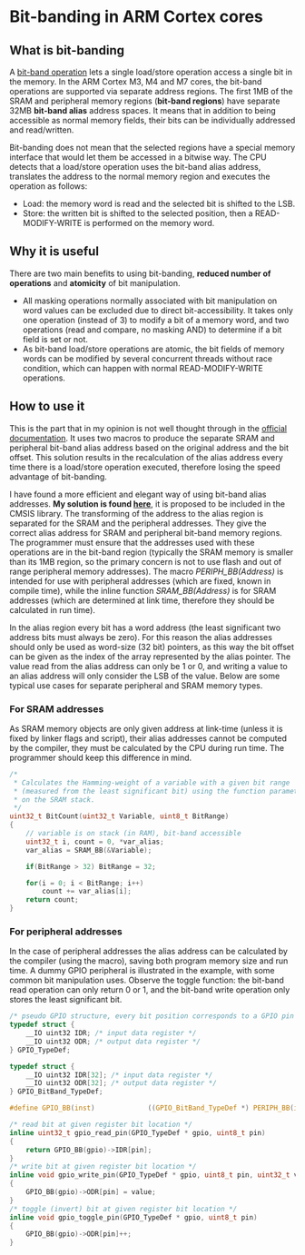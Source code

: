 # Bit-banding in ARM Cortex cores

## What is bit-banding

A [bit-band operation](http://infocenter.arm.com/help/index.jsp?topic=/com.arm.doc.ddi0337h/Behcjiic.html) lets a single load/store operation access a single bit in the memory. In the ARM Cortex M3, M4 and M7 cores, the bit-band operations are supported via separate address regions. The first 1MB of the SRAM and peripheral memory regions (**bit-band regions**) have separate 32MB **bit-band alias** address spaces. It means that in addition to being accessible as normal memory fields, their bits can be individually addressed and read/written.

Bit-banding does not mean that the selected regions have a special memory interface that would let them be accessed in a bitwise way. The CPU detects that a load/store operation uses the bit-band alias address, translates the address to the normal memory region and executes the operation as follows:
* Load: the memory word is read and the selected bit is shifted to the LSB.
* Store: the written bit is shifted to the selected position, then a READ-MODIFY-WRITE is performed on the memory word.


## Why it is useful

There are two main benefits to using bit-banding, **reduced number of operations** and **atomicity** of bit manipulation. 

* All masking operations normally associated with bit manipulation on word values can be excluded due to direct bit-accessibility. It takes only one operation (instead of 3) to modify a bit of a memory word, and two operations (read and compare, no masking AND) to determine if a bit field is set or not.
* As bit-band load/store operations are atomic, the bit fields of memory words can be modified by several concurrent threads without race condition, which can happen with normal READ-MODIFY-WRITE operations.



## How to use it
This is the part that in my opinion is not well thought through in the [official documentation](http://infocenter.arm.com/help/index.jsp?topic=/com.arm.doc.dai0179b/CHDJHIDF.html). It uses two macros to produce the separate SRAM and peripheral bit-band alias address based on the original address and the bit offset. This solution results in the recalculation of the alias address every time there is a load/store operation executed, therefore losing the speed advantage of bit-banding.

I have found a more efficient and elegant way of using bit-band alias addresses. **My solution is found [here](CMSIS/Include/core_cmBitband.h)**, it is proposed to be included in the CMSIS library. The transforming of the address to the alias region is separated for the SRAM and the peripheral addresses. They give the correct alias address for SRAM and peripheral bit-band memory regions. The programmer must ensure that the addresses used with these operations are in the bit-band region (typically the SRAM memory is smaller than its 1MB region, so the primary concern is not to use flash and out of range peripheral memory addresses). The macro *PERIPH_BB(Address)* is intended for use with peripheral addresses (which are fixed, known in compile time), while the inline function *SRAM_BB(Address)* is for SRAM addresses (which are determined at link time, therefore they should be calculated in run time).

In the alias region every bit has a word address (the least significant two address bits must always be zero). For this reason the alias addresses should only be used as word-size (32 bit) pointers, as this way the bit offset can be given as the index of the array represented by the alias pointer. The value read from the alias address can only be 1 or 0, and writing a value to an alias address will only consider the LSB of the value. Below are some typical use cases for separate peripheral and SRAM memory types.

### For SRAM addresses
As SRAM memory objects are only given address at link-time (unless it is fixed by linker flags and script), their alias addresses cannot be computed by the compiler, they must be calculated by the CPU during run time. The programmer should keep this difference in mind.
```C
/*
 * Calculates the Hamming-weight of a variable with a given bit range
 * (measured from the least significant bit) using the function parameter
 * on the SRAM stack.
 */
uint32_t BitCount(uint32_t Variable, uint8_t BitRange)
{
	// variable is on stack (in RAM), bit-band accessible
	uint32_t i, count = 0, *var_alias;
	var_alias = SRAM_BB(&Variable);

	if(BitRange > 32) BitRange = 32;

	for(i = 0; i < BitRange; i++)
		count += var_alias[i];
	return count;
}
```

### For peripheral addresses
In the case of peripheral addresses the alias address can be calculated by the compiler (using the macro), saving both program memory size and run time. A dummy GPIO peripheral is illustrated in the example, with some common bit manipulation uses. Observe the toggle function: the bit-band read operation can only return 0 or 1, and the bit-band write operation only stores the least significant bit.

```C
/* pseudo GPIO structure, every bit position corresponds to a GPIO pin */
typedef struct {
    __IO uint32 IDR; /* input data register */
    __IO uint32 ODR; /* output data register */
} GPIO_TypeDef;

typedef struct {
    __IO uint32 IDR[32]; /* input data register */
    __IO uint32 ODR[32]; /* output data register */
} GPIO_BitBand_TypeDef;

#define GPIO_BB(inst)             ((GPIO_BitBand_TypeDef *) PERIPH_BB(inst))

/* read bit at given register bit location */
inline uint32_t gpio_read_pin(GPIO_TypeDef * gpio, uint8_t pin)
{
	return GPIO_BB(gpio)->IDR[pin];
}
/* write bit at given register bit location */
inline void gpio_write_pin(GPIO_TypeDef * gpio, uint8_t pin, uint32_t value)
{
	GPIO_BB(gpio)->ODR[pin] = value;
}
/* toggle (invert) bit at given register bit location */
inline void gpio_toggle_pin(GPIO_TypeDef * gpio, uint8_t pin)
{
	GPIO_BB(gpio)->ODR[pin]++;
}
```
